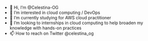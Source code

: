 - 👋 Hi, I’m @Celestina-OG
- 👀 I’m interested in cloud computing / DevOps 
- 🌱 I’m currently studying for AWS cloud practitioner
- 💞️ I’m looking to internships in cloud computing to help broaden my knowledge with hands-on practices
- 📫 How to reach on Twitter @celestina_og

<!---
Celestina-OG/Celestina-OG is a ✨ special ✨ repository because its `README.md` (this file) appears on your GitHub profile.
You can click the Preview link to take a look at your changes.
--->

